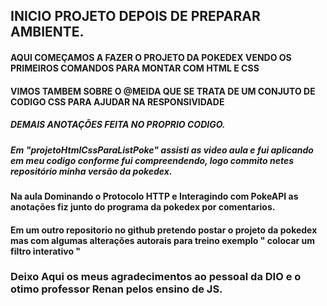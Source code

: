 ## INICIO PROJETO DEPOIS DE PREPARAR AMBIENTE.

#### AQUI COMEÇAMOS A FAZER O PROJETO DA POKEDEX VENDO OS PRIMEIROS COMANDOS PARA MONTAR COM HTML E CSS

#### VIMOS TAMBEM SOBRE O @MEIDA QUE SE TRATA DE UM CONJUTO DE CODIGO CSS PARA AJUDAR NA RESPONSIVIDADE

##### DEMAIS ANOTAÇÕES FEITA NO PROPRIO CODIGO.

##### Em "projetoHtmlCssParaListPoke" assisti as video aula e fui aplicando em meu codigo conforme fui compreendendo, logo commito netes repositório minha versão da pokedex. 

#### Na aula Dominando o Protocolo HTTP e Interagindo com PokeAPI as anotações fiz junto do programa da pokedex por comentarios.

#### Em um outro repositorio no github pretendo postar o projeto da pokedex mas com algumas alterações autorais para treino exemplo " colocar um filtro interativo " 


### Deixo Aqui os meus agradecimentos ao pessoal da DIO e o otimo professor Renan pelos ensino de JS. 







